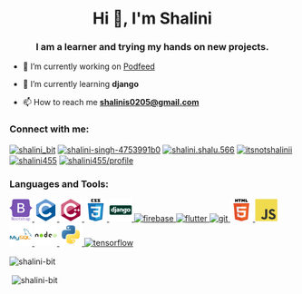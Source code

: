 
<h1 align="center">Hi 👋, I'm Shalini</h1>
<h3 align="center">I am a learner and trying my hands on new projects.</h3>




- 🔭 I’m currently working on [Podfeed](https://github.com/shalini-bit/PodFeed)

- 🌱 I’m currently learning **django**

- 📫 How to reach me **shalinis0205@gmail.com**



<h3 align="left">Connect with me:</h3>
<p align="left">
<a href="https://twitter.com/shalini_bit" target="blank"><img align="center" src="https://raw.githubusercontent.com/rahuldkjain/github-profile-readme-generator/master/src/images/icons/Social/twitter.svg" alt="shalini_bit" height="30" width="40" /></a>
<a href="https://linkedin.com/in/shalini-singh-4753991b0" target="blank"><img align="center" src="https://raw.githubusercontent.com/rahuldkjain/github-profile-readme-generator/master/src/images/icons/Social/linked-in-alt.svg" alt="shalini-singh-4753991b0" height="30" width="40" /></a>
<a href="https://fb.com/shalini.shalu.566" target="blank"><img align="center" src="https://raw.githubusercontent.com/rahuldkjain/github-profile-readme-generator/master/src/images/icons/Social/facebook.svg" alt="shalini.shalu.566" height="30" width="40" /></a>
<a href="https://instagram.com/itsnotshalinii" target="blank"><img align="center" src="https://raw.githubusercontent.com/rahuldkjain/github-profile-readme-generator/master/src/images/icons/Social/instagram.svg" alt="itsnotshalinii" height="30" width="40" /></a>
<a href="https://www.codechef.com/users/shalini455" target="blank"><img align="center" src="https://cdn.jsdelivr.net/npm/simple-icons@3.1.0/icons/codechef.svg" alt="shalini455" height="30" width="40" /></a>
<a href="https://auth.geeksforgeeks.org/user/shalini455/profile" target="blank"><img align="center" src="https://raw.githubusercontent.com/rahuldkjain/github-profile-readme-generator/master/src/images/icons/Social/geeks-for-geeks.svg" alt="shalini455/profile" height="30" width="40" /></a>
</p>

<h3 align="left">Languages and Tools:</h3>
<p align="left"> <a href="https://getbootstrap.com" target="_blank" rel="noreferrer"> <img src="https://raw.githubusercontent.com/devicons/devicon/master/icons/bootstrap/bootstrap-plain-wordmark.svg" alt="bootstrap" width="40" height="40"/> </a> <a href="https://www.cprogramming.com/" target="_blank" rel="noreferrer"> <img src="https://raw.githubusercontent.com/devicons/devicon/master/icons/c/c-original.svg" alt="c" width="40" height="40"/> </a> <a href="https://www.w3schools.com/cpp/" target="_blank" rel="noreferrer"> <img src="https://raw.githubusercontent.com/devicons/devicon/master/icons/cplusplus/cplusplus-original.svg" alt="cplusplus" width="40" height="40"/> </a> <a href="https://www.w3schools.com/css/" target="_blank" rel="noreferrer"> <img src="https://raw.githubusercontent.com/devicons/devicon/master/icons/css3/css3-original-wordmark.svg" alt="css3" width="40" height="40"/> </a> <a href="https://www.djangoproject.com/" target="_blank" rel="noreferrer"> <img src="https://raw.githubusercontent.com/devicons/devicon/master/icons/django/django-original.svg" alt="django" width="40" height="40"/> </a> <a href="https://firebase.google.com/" target="_blank" rel="noreferrer"> <img src="https://www.vectorlogo.zone/logos/firebase/firebase-icon.svg" alt="firebase" width="40" height="40"/> </a> <a href="https://flutter.dev" target="_blank" rel="noreferrer"> <img src="https://www.vectorlogo.zone/logos/flutterio/flutterio-icon.svg" alt="flutter" width="40" height="40"/> </a> <a href="https://git-scm.com/" target="_blank" rel="noreferrer"> <img src="https://www.vectorlogo.zone/logos/git-scm/git-scm-icon.svg" alt="git" width="40" height="40"/> </a> <a href="https://www.w3.org/html/" target="_blank" rel="noreferrer"> <img src="https://raw.githubusercontent.com/devicons/devicon/master/icons/html5/html5-original-wordmark.svg" alt="html5" width="40" height="40"/> </a> <a href="https://developer.mozilla.org/en-US/docs/Web/JavaScript" target="_blank" rel="noreferrer"> <img src="https://raw.githubusercontent.com/devicons/devicon/master/icons/javascript/javascript-original.svg" alt="javascript" width="40" height="40"/> </a> <a href="https://www.mysql.com/" target="_blank" rel="noreferrer"> <img src="https://raw.githubusercontent.com/devicons/devicon/master/icons/mysql/mysql-original-wordmark.svg" alt="mysql" width="40" height="40"/> </a> <a href="https://nodejs.org" target="_blank" rel="noreferrer"> <img src="https://raw.githubusercontent.com/devicons/devicon/master/icons/nodejs/nodejs-original-wordmark.svg" alt="nodejs" width="40" height="40"/> </a> <a href="https://www.python.org" target="_blank" rel="noreferrer"> <img src="https://raw.githubusercontent.com/devicons/devicon/master/icons/python/python-original.svg" alt="python" width="40" height="40"/> </a> <a href="https://www.tensorflow.org" target="_blank" rel="noreferrer"> <img src="https://www.vectorlogo.zone/logos/tensorflow/tensorflow-icon.svg" alt="tensorflow" width="40" height="40"/> </a> </p>
<p align="left"> </p>
<!--<img align="right" alt="Coding" width="300" src="https://github.com/shalini-bit/shalini-bit/blob/main/prog.png">-->

<p><img align="center" src="https://github-readme-stats.vercel.app/api/top-langs?username=shalini-bit&theme=radical&show_icons=true&locale=en&layout=compact" alt="shalini-bit" /></p>

<p>&nbsp;<img align="center" src="https://github-readme-stats.vercel.app/api?username=shalini-bit&theme=radical&show_icons=true&locale=en" alt="shalini-bit" /></p>




  





